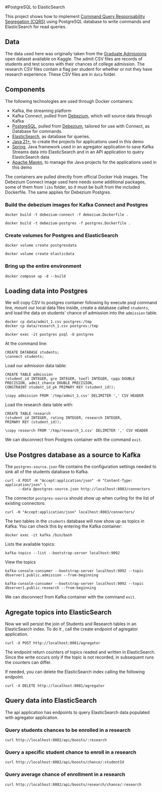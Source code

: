 #PostgreSQL to ElasticSearch

This project shows how to implement [Command Query Responsability Segregation (CQRS)](https://www.kurrent.io/cqrs-pattern) using PostgreSQL database to write commands and ElasticSearch for read queries.

## Data

The data used here was originally taken from the
[Graduate Admissions](https://www.kaggle.com/mohansacharya/graduate-admissions)
open dataset available on Kaggle.
The admit CSV files are records of students and test scores with their chances
of college admission.  The research CSV files contain a flag per student
for whether or not they have research experience.
These CSV files are in `data` folder.

## Components

The following technologies are used through Docker containers:
* Kafka, the streaming platform
* Kafka Connect, pulled from [Debezium](https://debezium.io/), which will
source data through Kafka
* [PostgreSQL](https://www.postgresql.org/), pulled from [Debezium](https://debezium.io/), tailored for use with Connect, as Database for commands.
* [ElasticSearch](https://www.elastic.co/elasticsearch), as database for queries.
* [Java 21+](https://openjdk.java.net), to create the projects for applications used in this demo
* [Spring](https://spring.io/), Java framework used in an agregator application to save Kafka Streams data into ElasticSearch and in an API application to query ElasticSearch data
* [Apache Maven](https://maven.apache.org), to manage the Java projects for the applications used in this demo

The containers are pulled directly from official Docker Hub images.
The Debezium Connect image used here needs some additional packages, some of them from `libs` folder, so it must be built from the 
included Dockerfile. The same applies for Debezium Postgres.

### Build the debezium images for Kafka Connect and Postgres

```
docker build -t debezium-connect -f debezium.Dockerfile .

docker build -t debezium-postgres -f postgres.Dockerfile .
```

### Create volumes for Postgres and ElasticSearch

```
docker volume create postgresdata

docker volume create elasticdata
```

### Bring up the entire environment

```
docker compose up -d --build
```

## Loading data into Postgres

We will copy CSV to postgres container following by execute psql command line, mount our local data
files inside, create a database called `students`, and load the data on
students' chance of admission into the `admission` table.

```
docker cp data/admit_1.csv postgres:/tmp
docker cp data/research_1.csv postgres:/tmp

docker exec -it postgres psql -U postgres
```

At the command line:

```
CREATE DATABASE students;
\connect students;
```

Load our admission data table:

```
CREATE TABLE admission
(student_id INTEGER, gre INTEGER, toefl INTEGER, cpga DOUBLE PRECISION, admit_chance DOUBLE PRECISION,
CONSTRAINT student_id_pk PRIMARY KEY (student_id));

\copy admission FROM '/tmp/admit_1.csv' DELIMITER ',' CSV HEADER
```

Load the research data table with:

```
CREATE TABLE research
(student_id INTEGER, rating INTEGER, research INTEGER,
PRIMARY KEY (student_id));

\copy research FROM '/tmp/research_1.csv' DELIMITER ',' CSV HEADER
```

We can disconnect from Postgres container with the command `exit`.

## Use Postgres database as a source to Kafka

The `postgres-source.json` file contains the configuration settings needed to
sink all of the students database to Kafka.

```
curl -X POST -H "Accept:application/json" -H "Content-Type: application/json" \
      --data @postgres-source.json http://localhost:8083/connectors
```

The connector `postgres-source` should show up when curling for the list
of existing connectors:

```
curl -H "Accept:application/json" localhost:8083/connectors/
```

The two tables in the `students` database will now show up as topics in Kafka.
You can check this by entering the Kafka container:

```
docker exec -it kafka /bin/bash
```

Lists the available topics:

```
kafka-topics --list --bootstrap-server localhost:9092
```

View the topics

```
kafka-console-consumer --bootstrap-server localhost:9092 --topic dbserver1.public.admission --from-beginning

kafka-console-consumer --bootstrap-server localhost:9092 --topic dbserver1.public.research --from-beginning
```

We can disconnect from Kafka container with the command `exit`.

## Agregate topics into ElasticSearch

Now we will persist the join of Students and Research tables in an ElasticSearch index. To do it , call the create endpoint of agregator application.

```
curl -X POST http://localhost:8081/agregator

```

The endpoint return counters of topics readed and written in ElasticSearch. Since the write occurs only if the topic is not recorded, in subsequent runs the counters can differ.

If needed, you can delete the ElasticSearch index calling the following endpoint.

```
curl -X DELETE http://localhost:8081/agregator
```

## Query data into ElasticSearch

The api application has endpoints to query ElasticSearch data populated with agregator application.

### Query students chances to be enrolled in a research

```
curl http://localhost:8082/api/boosts/:research
```

### Query a specific student chance to enroll in a research

```
curl http://localhost:8082/api/boosts/chance/:studentId
```


### Query average chance of enrollment in a research

```
curl http://localhost:8082/api/boosts/research/chance/:research
```



